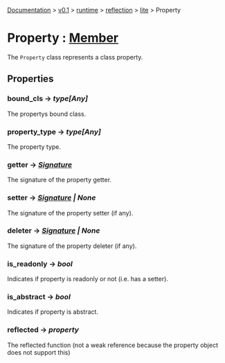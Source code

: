 [Documentation](/docs/documentation.md) >
 [v0.1](/docs/0.1/version.md) >
  [runtime](/docs/0.1/runtime/module.md) >
   [reflection](/docs/0.1/runtime/reflection/module.md) >
    [lite](/docs/0.1/runtime/reflection/lite/module.md) >
     Property

# Property : [Member](member.md)

The `Property` class represents a class property.

## Properties

### bound_cls -> _type[Any]_

The propertys bound class.

### property_type -> _type[Any]_

The property type.

### getter -> _[Signature](signature.md)_

The signature of the property getter.

### setter -> _[Signature](signature.md) | None_

The signature of the property setter (if any).

### deleter -> _[Signature](signature.md) | None_

The signature of the property deleter (if any).

### is_readonly -> _bool_

Indicates if property is readonly or not (i.e. has a setter).

### is_abstract -> _bool_

Indicates if property is abstract.

### reflected -> _property_

The reflected function (not a weak reference because the property object does not support this)
